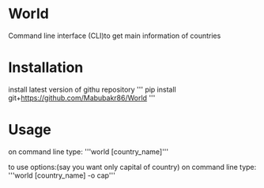 # World
Command line interface (CLI)to get main information of countries


# Installation 
install latest version of githu repository
'''
pip install git+https://github.com/Mabubakr86/World
'''


# Usage
on command line type:
'''world [country_name]'''

to use options:(say you want only capital of country)
on command line type:
'''world [country_name]  -o cap'''
 
